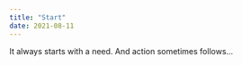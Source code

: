 ```yaml
---
title: "Start"
date: 2021-08-11
---
```


It always starts with a need. And action sometimes follows...
